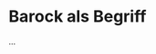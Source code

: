 <!--
author: Dennis Ried
email: dennis.ried@musikwiss.uni-halle.de
version: 1.0.0
language: de
narrator: Deutsch Female
comment: Barock als Begriff (Sitzung 2)
import: https://raw.githubusercontent.com/LiaTemplates/citations/main/README.md
import: https://gitlab.informatik.uni-halle.de/muwi/vl-mugesch-i/-/raw/main/config.md?ref_type=heads
import: ../config.md
-->

# Barock als Begriff

...
